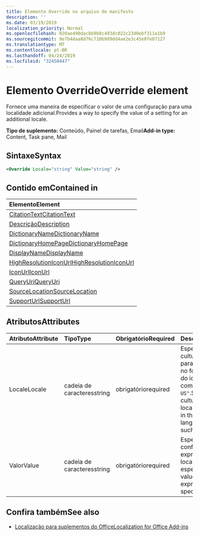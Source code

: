 ```yaml
---
title: Elemento Override no arquivo de manifesto
description: ''
ms.date: 03/19/2019
localization_priority: Normal
ms.openlocfilehash: 020ae490dacbb9b8c493dc022c23d0ebf311a1b9
ms.sourcegitcommit: 9e7b4daa8d76c710b9d9dd4ae2e3c45e8fe07127
ms.translationtype: MT
ms.contentlocale: pt-BR
ms.lasthandoff: 04/24/2019
ms.locfileid: "32450447"
---
```

# <a name="override-element"></a><span data-ttu-id="2fa7f-102">Elemento Override</span><span class="sxs-lookup"><span data-stu-id="2fa7f-102">Override element</span></span>

<span data-ttu-id="2fa7f-103">Fornece uma maneira de especificar o valor de uma configuração para uma localidade adicional.</span><span class="sxs-lookup"><span data-stu-id="2fa7f-103">Provides a way to specify the value of a setting for an additional locale.</span></span>

<span data-ttu-id="2fa7f-104">**Tipo de suplemento:** Conteúdo, Painel de tarefas, Email</span><span class="sxs-lookup"><span data-stu-id="2fa7f-104">**Add-in type:** Content, Task pane, Mail</span></span>

## <a name="syntax"></a><span data-ttu-id="2fa7f-105">Sintaxe</span><span class="sxs-lookup"><span data-stu-id="2fa7f-105">Syntax</span></span>

```XML
<Override Locale="string" Value="string" />
```

## <a name="contained-in"></a><span data-ttu-id="2fa7f-106">Contido em</span><span class="sxs-lookup"><span data-stu-id="2fa7f-106">Contained in</span></span>

|<span data-ttu-id="2fa7f-107">**Elemento**</span><span class="sxs-lookup"><span data-stu-id="2fa7f-107">**Element**</span></span>|
|:-----|
|[<span data-ttu-id="2fa7f-108">CitationText</span><span class="sxs-lookup"><span data-stu-id="2fa7f-108">CitationText</span></span>](citationtext.md)|
|[<span data-ttu-id="2fa7f-109">Descrição</span><span class="sxs-lookup"><span data-stu-id="2fa7f-109">Description</span></span>](description.md)|
|[<span data-ttu-id="2fa7f-110">DictionaryName</span><span class="sxs-lookup"><span data-stu-id="2fa7f-110">DictionaryName</span></span>](dictionaryname.md)|
|[<span data-ttu-id="2fa7f-111">DictionaryHomePage</span><span class="sxs-lookup"><span data-stu-id="2fa7f-111">DictionaryHomePage</span></span>](dictionaryhomepage.md)|
|[<span data-ttu-id="2fa7f-112">DisplayName</span><span class="sxs-lookup"><span data-stu-id="2fa7f-112">DisplayName</span></span>](displayname.md)|
|[<span data-ttu-id="2fa7f-113">HighResolutionIconUrl</span><span class="sxs-lookup"><span data-stu-id="2fa7f-113">HighResolutionIconUrl</span></span>](highresolutioniconurl.md)|
|[<span data-ttu-id="2fa7f-114">IconUrl</span><span class="sxs-lookup"><span data-stu-id="2fa7f-114">IconUrl</span></span>](iconurl.md)|
|[<span data-ttu-id="2fa7f-115">QueryUri</span><span class="sxs-lookup"><span data-stu-id="2fa7f-115">QueryUri</span></span>](queryuri.md)|
|[<span data-ttu-id="2fa7f-116">SourceLocation</span><span class="sxs-lookup"><span data-stu-id="2fa7f-116">SourceLocation</span></span>](sourcelocation.md)|
|[<span data-ttu-id="2fa7f-117">SupportUrl</span><span class="sxs-lookup"><span data-stu-id="2fa7f-117">SupportUrl</span></span>](supporturl.md)|

## <a name="attributes"></a><span data-ttu-id="2fa7f-118">Atributos</span><span class="sxs-lookup"><span data-stu-id="2fa7f-118">Attributes</span></span>

|<span data-ttu-id="2fa7f-119">**Atributo**</span><span class="sxs-lookup"><span data-stu-id="2fa7f-119">**Attribute**</span></span>|<span data-ttu-id="2fa7f-120">**Tipo**</span><span class="sxs-lookup"><span data-stu-id="2fa7f-120">**Type**</span></span>|<span data-ttu-id="2fa7f-121">**Obrigatório**</span><span class="sxs-lookup"><span data-stu-id="2fa7f-121">**Required**</span></span>|<span data-ttu-id="2fa7f-122">**Descrição**</span><span class="sxs-lookup"><span data-stu-id="2fa7f-122">**Description**</span></span>|
|:-----|:-----|:-----|:-----|
|<span data-ttu-id="2fa7f-123">Locale</span><span class="sxs-lookup"><span data-stu-id="2fa7f-123">Locale</span></span>|<span data-ttu-id="2fa7f-124">cadeia de caracteres</span><span class="sxs-lookup"><span data-stu-id="2fa7f-124">string</span></span>|<span data-ttu-id="2fa7f-125">obrigatório</span><span class="sxs-lookup"><span data-stu-id="2fa7f-125">required</span></span>|<span data-ttu-id="2fa7f-126">Especifica o nome da cultura da localidade para essa substituição no formato de marca do idioma BCP 47, como `"en-US"`.</span><span class="sxs-lookup"><span data-stu-id="2fa7f-126">Specifies the culture name of the locale for this override in the BCP 47 language tag format, such as  `"en-US"`.</span></span>|
|<span data-ttu-id="2fa7f-127">Valor</span><span class="sxs-lookup"><span data-stu-id="2fa7f-127">Value</span></span>|<span data-ttu-id="2fa7f-128">cadeia de caracteres</span><span class="sxs-lookup"><span data-stu-id="2fa7f-128">string</span></span>|<span data-ttu-id="2fa7f-129">obrigatório</span><span class="sxs-lookup"><span data-stu-id="2fa7f-129">required</span></span>|<span data-ttu-id="2fa7f-130">Especifica o valor da configuração expressa para a localidade especificada.</span><span class="sxs-lookup"><span data-stu-id="2fa7f-130">Specifies value of the setting expressed for the specified locale.</span></span>|

## <a name="see-also"></a><span data-ttu-id="2fa7f-131">Confira também</span><span class="sxs-lookup"><span data-stu-id="2fa7f-131">See also</span></span>

- [<span data-ttu-id="2fa7f-132">Localização para suplementos do Office</span><span class="sxs-lookup"><span data-stu-id="2fa7f-132">Localization for Office Add-ins</span></span>](/office/dev/add-ins/develop/localization)
    
